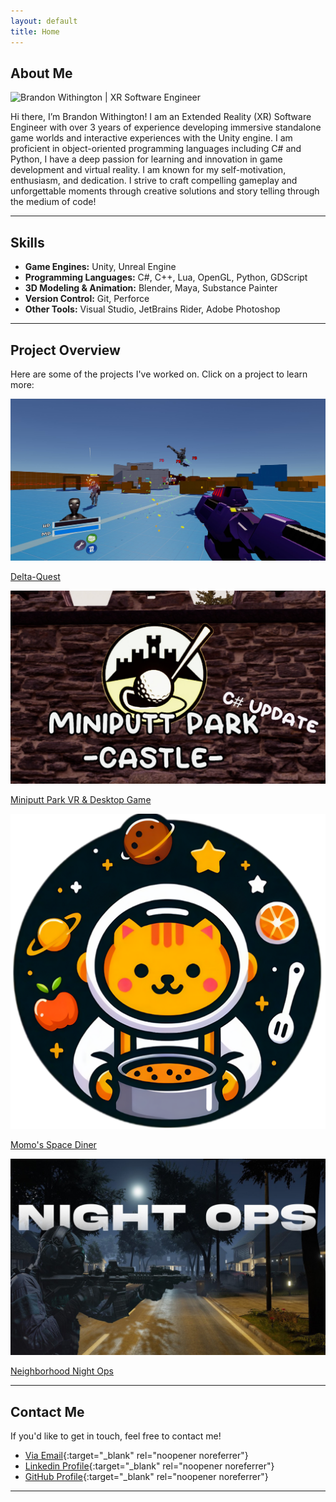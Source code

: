 ```yaml
---
layout: default
title: Home
---
```


## About Me

 <img src="{{ site.baseurl }}/assets/images/Me.jpg" alt="Brandon Withington | XR Software Engineer" class="header-image">

Hi there, I’m Brandon Withington! I am an Extended Reality (XR) Software Engineer with over 3 years of experience developing immersive standalone game worlds and interactive experiences with the Unity engine. I am proficient in object-oriented programming languages including C# and Python, I have a deep passion for learning and innovation in game development and virtual reality. I am known for my self-motivation, enthusiasm, and dedication. I strive to craft compelling gameplay and unforgettable moments through creative solutions and story telling through the medium of code!

---

## Skills

- **Game Engines:** Unity, Unreal Engine
- **Programming Languages:** C#, C++, Lua, OpenGL, Python, GDScript
- **3D Modeling & Animation:** Blender, Maya, Substance Painter
- **Version Control:** Git, Perforce
- **Other Tools:** Visual Studio, JetBrains Rider, Adobe Photoshop

---

## Project Overview

Here are some of the projects I've worked on. Click on a project to learn more:

<div class="project-grid">
    <div class="project">
        <a href="{{ site.baseurl }}/projects/Delta-Quest">
            <img src="assets/images/project1_4.jpg" alt="Project 1">
            <p>Delta-Quest</p>
        </a>
    </div>
    <div class="project">
        <a href="{{ site.baseurl }}/projects/MiniPutt">
            <img src="assets/images/project2.jpg" alt="Project 2">
            <p>Miniputt Park VR & Desktop Game</p>
        </a>
    </div>
        <div class="project">
        <a href="{{ site.baseurl }}/projects/Space-Diner">
            <img src="assets/images/Momo.png" alt="Project 4">
            <p>Momo's Space Diner</p>
        </a>
    </div>
    <div class="project">
        <a href="{{ site.baseurl }}/projects/Night-Ops">
            <img src="assets/images/NightOps_1.jpg" alt="Project 4">
            <p>Neighborhood Night Ops</p>
        </a>
    </div>
    <!-- Add more projects as needed -->
</div>

---


## Contact Me

If you'd like to get in touch, feel free to contact me!

- [<i class="fas fa-envelope" style="color: black;"></i> Via Email](mailto:brandon.f.withington@gmail.com){:target="_blank" rel="noopener noreferrer"}
- [<i class="fab fa-linkedin" style="color: black;"></i> Linkedin Profile](https://www.linkedin.com/in/brandon-withington/){:target="_blank" rel="noopener noreferrer"}
- [<i class="fab fa-github" style="color: black;"></i> GitHub Profile](https://github.com/BrandonW24){:target="_blank" rel="noopener noreferrer"}

---

<link rel="stylesheet" href="https://cdnjs.cloudflare.com/ajax/libs/font-awesome/6.0.0-beta3/css/all.min.css">